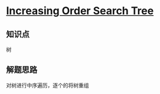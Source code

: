 # [Increasing Order Search Tree](https://leetcode.com/problems/increasing-order-search-tree/)

## 知识点

树

## 解题思路

对树进行中序遍历，逐个的将树重组

